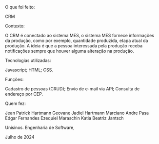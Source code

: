 O que foi feito:

CRM

Contexto:

O CRM é conectado ao sistema MES, o sistema MES fornece informações da produção, como por exemplo, quantidade produzida, etapa atual da produção.
A ideia é que a pessoa interessada pela produção receba notificações sempre que houver alguma alteração na produção.

Tecnologias utilizadas:

Javascript;
HTML;
CSS.

Funções:

Cadastro de pessoas (CRUD); 
Envio de e-mail via API;
Consulta de endereço por CEP.

Quem fez:

Jean Patrick Hartmann
Geovane Jadiel Hartmann
Marciano Andre Pasa
Edgar Fernandes
Ezequiel Maraschin
Katia Beatriz Jantsch

Unisinos. Engenharia de Software, 

Julho de 2024
